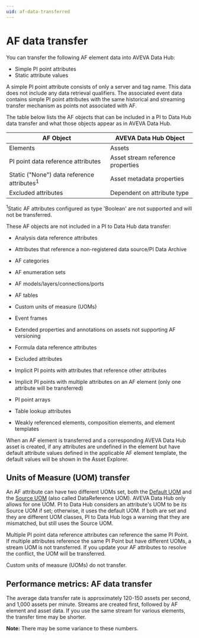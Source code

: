 ```yaml
---
uid: af-data-transferred
---
```


# AF data transfer

You can transfer the following AF element data into AVEVA Data Hub:

* Simple PI point attributes
* Static attribute values

A simple PI point attribute consists of only a server and tag name. This data does not include any data retrieval qualifiers. The associated event data contains simple PI point attributes with the same historical and streaming transfer mechanism as points not associated with AF. 

The table below lists the AF objects that can be included in a PI to Data Hub data transfer and what those objects appear as in AVEVA Data Hub.

| AF Object                                             | AVEVA Data Hub Object |
| ----------------------------------------------------- | --------------------- |
| Elements                                              | Assets |
| PI point data reference attributes                    | Asset stream reference properties |
| Static ("None") data reference attributes<sup>1</sup> | Asset metadata properties |
| Excluded attributes                                   | Dependent on attribute type |

<sup>1</sup>Static AF attributes configured as type 'Boolean' are not supported and will not be transferred.

These AF objects are not included in a PI to Data Hub data transfer:

* Analysis data reference attributes

* Attributes that reference a non-registered data source/PI Data Archive

* AF categories

* AF enumeration sets

* AF models/layers/connections/ports

* AF tables

* Custom units of measure (UOMs)

* Event frames 

* Extended properties and annotations on assets not supporting AF versioning

* Formula data reference attributes 

* Excluded attributes

* Implicit PI points with attributes that reference other attributes

* Implicit PI points with multiple attributes on an AF element (only one attribute will be transferred)

* PI point arrays

* Table lookup attributes

* Weakly referenced elements, composition elements, and element templates

When an AF element is transferred and a corresponding AVEVA Data Hub asset is created, if any attributes are undefined in the element but have default attribute values defined in the applicable AF element template, the default values will be shown in the Asset Explorer. 

## Units of Measure (UOM) transfer

An AF attribute can have two different UOMs set, both the [Default UOM](https://docs.osisoft.com/bundle/af-sdk/page/html/P_OSIsoft_AF_Asset_AFAttribute_DefaultUOM.htm) and the [Source UOM](https://docs.osisoft.com/bundle/af-sdk/page/html/P_OSIsoft_AF_Asset_AFAttribute_SourceUOM.htm) (also called DataReference UOM). AVEVA Data Hub only allows for one UOM. PI to Data Hub considers an attribute's UOM to be its Source UOM if set; otherwise, it uses the default UOM. If both are set and they are different UOM classes, PI to Data Hub logs a warning that they are mismatched, but still uses the Source UOM.

Multiple PI point data reference attributes can reference the same PI Point. If multiple attributes reference the same PI Point but have different UOMs, a stream UOM is not transferred. If you update your AF attributes to resolve the conflict, the UOM will be transferred.

Custom units of measure (UOMs) do not transfer.

## Performance metrics: AF data transfer

The average data transfer rate is approximately 120-150 assets per second, and 1,000 assets per minute. Streams are created first, followed by AF element and asset data. If you use the same stream for various elements, the transfer time may be shorter.

**Note:** There may be some variance to these numbers.